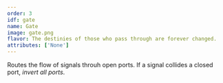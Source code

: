 ```yaml
---
order: 3
idf: gate
name: Gate
image: gate.png
flavor: The destinies of those who pass through are forever changed.
attributes: ['None']
---
```

Routes the flow of signals throuh open ports. If a signal collides a closed port, _invert all ports_.
